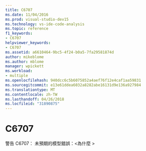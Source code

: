 ```yaml
---
title: C6707
ms.date: 11/04/2016
ms.prod: visual-studio-dev15
ms.technology: vs-ide-code-analysis
ms.topic: reference
f1_keywords:
- C6707
helpviewer_keywords:
- C6707
ms.assetid: a6610464-9bc5-4f24-b0a5-7fa29581874d
author: mikeblome
ms.author: mblome
manager: wpickett
ms.workload:
- multiple
ms.openlocfilehash: 940dcc6c5b6075852a4aef76f12e4caf1aa59831
ms.sourcegitcommit: e13e61ddea6032a8282abe16131d9e136a927984
ms.translationtype: MT
ms.contentlocale: zh-TW
ms.lasthandoff: 04/26/2018
ms.locfileid: "31890875"
---
```

# <a name="c6707"></a>C6707
警告 C6707： 未預期的模型錯誤：\<為什麼 >